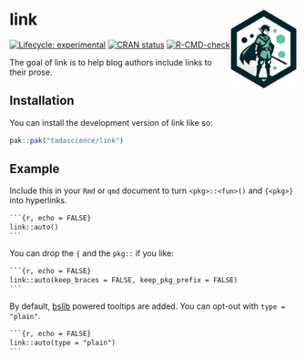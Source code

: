 
<!-- README.md is generated from README.Rmd. Please edit that file -->

# link <a href="https://link.tada.science"><img src="man/figures/logo.png" align="right" height="138" /></a>

<!-- badges: start -->

[![Lifecycle:
experimental](https://img.shields.io/badge/lifecycle-experimental-orange.svg)](https://lifecycle.r-lib.org/articles/stages.html#experimental)
[![CRAN
status](https://www.r-pkg.org/badges/version/link)](https://CRAN.R-project.org/package=link)
[![R-CMD-check](https://github.com/tadascience/link/actions/workflows/R-CMD-check.yaml/badge.svg)](https://github.com/tadascience/link/actions/workflows/R-CMD-check.yaml)
<!-- badges: end -->

The goal of link is to help blog authors include links to their prose.

## Installation

You can install the development version of link like so:

``` r
pak::pak("tadascience/link")
```

## Example

Include this in your `Rmd` or `qmd` document to turn `<pkg>::<fun>()`
and `{<pkg>}` into hyperlinks.

    ```{r, echo = FALSE}
    link::auto()
    ```

You can drop the `{` and the `pkg::` if you like:

    ```{r, echo = FALSE}
    link::auto(keep_braces = FALSE, keep_pkg_prefix = FALSE)
    ```

By default, [bslib](https://rstudio.github.io/bslib/) powered tooltips
are added. You can opt-out with `type = "plain"`.

    ```{r, echo = FALSE}
    link::auto(type = "plain")
    ```
